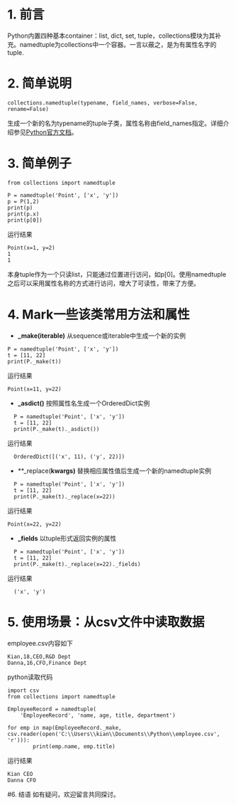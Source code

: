 # 1. 前言
Python内置四种基本container：list, dict, set, tuple，collections模块为其补充。namedtuple为collections中一个容器。一言以蔽之，是为有属性名字的tuple.

# 2. 简单说明
```
collections.namedtuple(typename, field_names, verbose=False, rename=False)
```
生成一个新的名为typename的tuple子类，属性名称由field_names指定。详细介绍参见[Python官方文档](https://docs.python.org/3.5/library/collections.html#collections.namedtuple)。

# 3.  简单例子
```
from collections import namedtuple

P = namedtuple('Point', ['x', 'y'])
p = P(1,2)
print(p)
print(p.x)
print(p[0])
```
运行结果
```
Point(x=1, y=2)
1
1
```
本身tuple作为一个只读list，只能通过位置进行访问，如p[0]。使用namedtuple之后可以采用属性名称的方式进行访问，增大了可读性，带来了方便。

# 4. Mark一些该类常用方法和属性
-  **_make(iterable)**
  从sequence或iterable中生成一个新的实例
  ```
  P = namedtuple('Point', ['x', 'y'])
  t = [11, 22]
  print(P._make(t))
  ````
  运行结果
  ```
  Point(x=11, y=22)
  ```
- **_asdict()**
按照属性名生成一个OrderedDict实例
```
  P = namedtuple('Point', ['x', 'y'])
  t = [11, 22]
  print(P._make(t)._asdict())
  ````
  运行结果
```
  OrderedDict([('x', 11), ('y', 22)])
```
- **_replace(**kwargs)**
替换相应属性值后生成一个新的namedtuple实例
```
  P = namedtuple('Point', ['x', 'y'])
  t = [11, 22]
  print(P._make(t)._replace(x=22))
````
  运行结果
  ```
  Point(x=22, y=22)
  ```
- **_fields**
以tuple形式返回实例的属性
```
  P = namedtuple('Point', ['x', 'y'])
  t = [11, 22]
  print(P._make(t)._replace(x=22)._fields)
````
  运行结果
```
  ('x', 'y')
```

# 5. 使用场景：从csv文件中读取数据
employee.csv内容如下
```
Kian,18,CEO,R&D Dept
Danna,16,CFO,Finance Dept
```
python读取代码
```
import csv
from collections import namedtuple

EmployeeRecord = namedtuple(
    'EmployeeRecord', 'name, age, title, department')

for emp in map(EmployeeRecord._make, csv.reader(open('C:\\Users\\kian\\Documents\\Python\\employee.csv', 'r'))):
        print(emp.name, emp.title)
```
运行结果
```
Kian CEO
Danna CFO
```
#6. 结语
如有疑问，欢迎留言共同探讨。